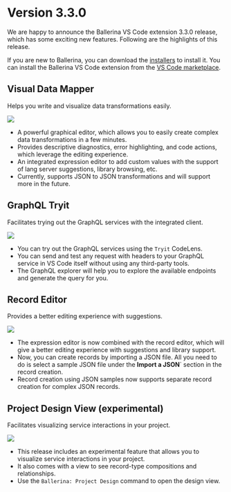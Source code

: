 # Version 3.3.0

We are happy to announce the Ballerina VS Code extension 3.3.0 release, which has some exciting new features. Following are the highlights of this release.

If you are new to Ballerina, you can download the [installers](https://ballerina.io/downloads/) to install it. You can install the Ballerina VS Code extension from the [VS Code marketplace](https://marketplace.visualstudio.com/items?itemName=WSO2.ballerina).

## Visual Data Mapper

Helps you write and visualize data transformations easily.

<img src="/learn/images/vs-code-extension/release-notes/v-3.3.0/data-mapper.gif" class="cInlineImage-full"/>

- A powerful graphical editor, which allows you to easily create complex data transformations in a few minutes.
- Provides descriptive diagnostics, error highlighting, and code actions, which leverage the editing experience.
- An integrated expression editor to add custom values with the support of lang server suggestions, library browsing, etc.
- Currently, supports JSON to JSON transformations and will support more in the future.

## GraphQL Tryit

Facilitates trying out the GraphQL services with the integrated client.

<img src="/learn/images/vs-code-extension/release-notes/v-3.3.0/graphql-tryit.gif" class="cInlineImage-full"/>

- You can try out the GraphQL services using the `Tryit` CodeLens.
- You can send and test any request with headers to your GraphQL service in VS Code itself without using any third-party tools.
- The GraphQL explorer will help you to explore the available endpoints and generate the query for you.

## Record Editor

Provides a better editing experience with suggestions. 

<img src="/learn/images/vs-code-extension/release-notes/v-3.3.0/record-editor.gif" class="cInlineImage-full"/>

- The expression editor is now combined with the record editor, which will give a better editing experience with suggestions and library support.
- Now, you can create records by importing a JSON file. All you need to do is select a sample JSON file under the **Import a JSON**` section in the record creation.
- Record creation using JSON samples now supports separate record creation for complex JSON records. 

## Project Design View (experimental)

Facilitates visualizing service interactions in your project.

<img src="/learn/images/vs-code-extension/release-notes/v-3.3.0/design-view.gif" class="cInlineImage-full"/>

- This release includes an experimental feature that allows you to visualize service interactions in your project.
- It also comes with a view to see record-type compositions and relationships.
- Use the `Ballerina: Project Design` command to open the design view.
